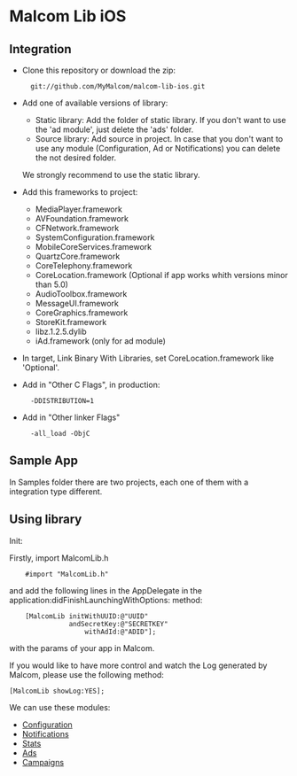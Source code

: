 Malcom Lib iOS
==============

Integration
------------

* Clone this repository or download the zip:

        git://github.com/MyMalcom/malcom-lib-ios.git
    
* Add one of available versions of library:
    * Static library: Add the folder of static library. If you don't want to use the 'ad module', just delete the 'ads' folder.
    * Source library: Add source in project. In case that you don't want to use any module (Configuration, Ad or Notifications) you can delete the not desired folder.
    
    We strongly recommend to use the static library.

* Add this frameworks to project:

   * MediaPlayer.framework
   * AVFoundation.framework
   * CFNetwork.framework
   * SystemConfiguration.framework
   * MobileCoreServices.framework
   * QuartzCore.framework
   * CoreTelephony.framework
   * CoreLocation.framework (Optional if app works whith versions minor than 5.0)
   * AudioToolbox.framework
   * MessageUI.framework
   * CoreGraphics.framework
   * StoreKit.framework
   * libz.1.2.5.dylib
   * iAd.framework (only for ad module)

* In target, Link Binary With Libraries, set CoreLocation.framework like 'Optional'.

* Add in "Other C Flags", in production:
        
        -DDISTRIBUTION=1

* Add in "Other linker Flags"
       
        -all_load -ObjC 

Sample App
----------

In Samples folder there are two projects, each one of them with a integration type different.

Using library
------------------

Init:

Firstly, import MalcomLib.h

		#import "MalcomLib.h"

and add the following lines in the AppDelegate in the application:didFinishLaunchingWithOptions: method:

		[MalcomLib initWithUUID:@"UUID" 
                   andSecretKey:@"SECRETKEY" 
                       withAdId:@"ADID"];
                       
with the params of your app in Malcom.

If you would like to have more control and watch the Log generated by Malcom, please use the following method:

	[MalcomLib showLog:YES];

We can use these modules:

* [Configuration](https://github.com/MyMalcom/malcom-lib-ios/wiki/Configuration)
* [Notifications](https://github.com/MyMalcom/malcom-lib-ios/wiki/Notifications)
* [Stats](https://github.com/MyMalcom/malcom-lib-ios/wiki/Stats)	
* [Ads](https://github.com/MyMalcom/malcom-lib-ios/wiki/Ads)	
* [Campaigns](https://github.com/MyMalcom/malcom-lib-ios/wiki/Campaign)
